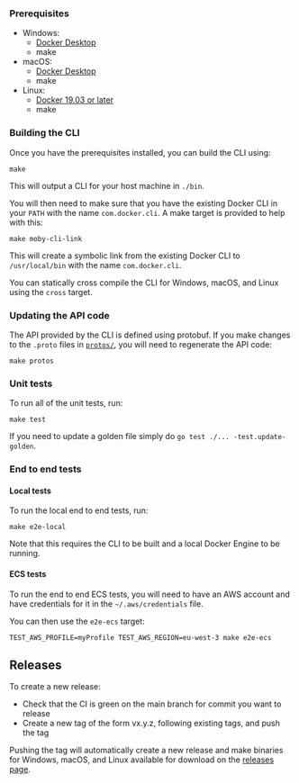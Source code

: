 
### Prerequisites

* Windows:
  * [Docker Desktop](https://hub.docker.com/editions/community/docker-ce-desktop-windows)
  * make
* macOS:
  * [Docker Desktop](https://hub.docker.com/editions/community/docker-ce-desktop-mac)
  * make
* Linux:
  * [Docker 19.03 or later](https://docs.docker.com/engine/install/)
  * make

### Building the CLI

Once you have the prerequisites installed, you can build the CLI using:

```console
make
```

This will output a CLI for your host machine in `./bin`.

You will then need to make sure that you have the existing Docker CLI in your
`PATH` with the name `com.docker.cli`. A make target is provided to help with
this:

```console
make moby-cli-link
```

This will create a symbolic link from the existing Docker CLI to
`/usr/local/bin` with the name `com.docker.cli`.

You can statically cross compile the CLI for Windows, macOS, and Linux using the
`cross` target.

### Updating the API code

The API provided by the CLI is defined using protobuf. If you make changes to
the `.proto` files in [`protos/`](./protos), you will need to regenerate the API
code:

```console
make protos
```

### Unit tests

To run all of the unit tests, run:

```console
make test
```

If you need to update a golden file simply do `go test ./... -test.update-golden`.

### End to end tests

#### Local tests

To run the local end to end tests, run:

```console
make e2e-local
```

Note that this requires the CLI to be built and a local Docker Engine to be
running.

#### ECS tests

To run the end to end ECS tests, you will need to have an AWS account and have
credentials for it in the `~/.aws/credentials` file.

You can then use the `e2e-ecs` target:

```console
TEST_AWS_PROFILE=myProfile TEST_AWS_REGION=eu-west-3 make e2e-ecs
```

## Releases

To create a new release:
* Check that the CI is green on the main branch for commit you want to release
* Create a new tag of the form vx.y.z, following existing tags, and push the tag

Pushing the tag will automatically create a new release and make binaries for
Windows, macOS, and Linux available for download on the
[releases page](https://github.com/docker/compose-ecs/releases).
